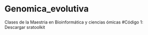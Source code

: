 # Genomica_evolutiva
Clases de la Maestria en Bioinformática y ciencias ómicas
#Código 1: Descargar sratoolkit

